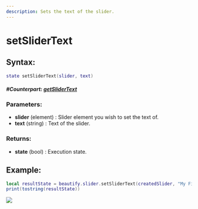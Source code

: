```yaml
---
description: Sets the text of the slider.
---
```


# setSliderText

## **Syntax:**

```lua
state setSliderText(slider, text)
```

#### _**\#Counterpart:**_ [_**getSliderText**_](getslidertext.md)

### **Parameters:**

* **slider** \(element\) : Slider element you wish to set the text of.
* **text** \(string\) : Text of the slider.

### **Returns:**

* **state** \(bool\) : Execution state.

## **Example:**

```lua
local resultState = beautify.slider.setSliderText(createdSlider, "My First Slider #1")
print(tostring(resultState))
```

![](https://github.com/OvileAmriam/MTA-Beautify-Library/tree/7e0ecb751e5cb5fb7c0112b4713a70ed9fb13497/.gitbook/assets/setslidertext.png)

